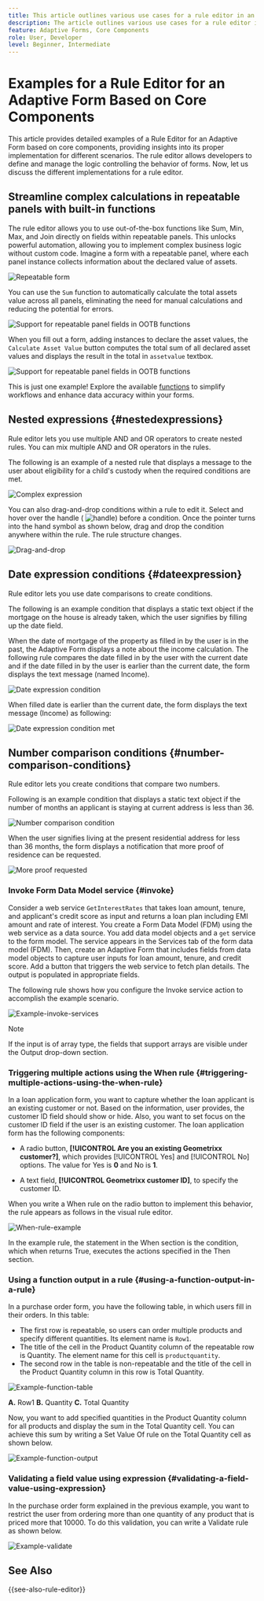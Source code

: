 ```yaml
---
title: This article outlines various use cases for a rule editor in an Adaptive Form based on core components.
description: The article outlines various use cases for a rule editor in an Adaptive Form based on core components.
feature: Adaptive Forms, Core Components
role: User, Developer
level: Beginner, Intermediate
---
```


# Examples for a Rule Editor for an Adaptive Form Based on Core Components

This article provides detailed examples of a Rule Editor for an Adaptive Form based on core components, providing insights into its proper implementation for different scenarios. The rule editor allows developers to define and manage the logic controlling the behavior of forms. 
Now, let us discuss the different implementations for a rule editor.

## Streamline complex calculations in repeatable panels with built-in functions

The rule editor allows you to use out-of-the-box functions like Sum, Min, Max, and Join directly on fields within repeatable panels. This unlocks powerful automation, allowing you to implement complex business logic without custom code.
Imagine a form with a repeatable panel, where each panel instance collects information about the declared value of assets. 

![Repeatable form](/help/forms/assets/ootb-function-support-repeatable-panel-form.png)

You can use the `Sum` function to automatically calculate the total assets value across all panels, eliminating the need for manual calculations and reducing the potential for errors. 

![Support for repeatable panel fields in OOTB functions](/help/forms/assets/ootb-function-support-repeatable-panel.png)

When you fill out a form, adding instances to declare the asset values, the `Calculate Asset Value` button computes the total sum of all declared asset values and displays the result in the total in `assetvalue` textbox.

![Support for repeatable panel fields in OOTB functions](/help/forms/assets/ootb-function-support-repeatable-panel-form-preview.png)

This is just one example! Explore the available [functions](#b-form-objects-and-functions-br) to simplify workflows and enhance data accuracy within your forms.

## Nested expressions {#nestedexpressions}

Rule editor lets you use multiple AND and OR operators to create nested rules. You can mix multiple AND and OR operators in the rules.

The following is an example of a nested rule that displays a message to the user about eligibility for a child's custody when the required conditions are met.

![Complex expression](assets/complexexpression.png)

You can also drag-and-drop conditions within a rule to edit it. Select and hover over the handle ( ![handle](assets/drag-handle.svg)) before a condition. Once the pointer turns into the hand symbol as shown below, drag and drop the condition anywhere within the rule. The rule structure changes.

![Drag-and-drop](assets/drag-and-drop.png)

## Date expression conditions {#dateexpression}

Rule editor lets you use date comparisons to create conditions.

The following is an example condition that displays a static text object if the mortgage on the house is already taken, which the user signifies by filling up the date field.

When the date of mortgage of the property as filled in by the user is in the past, the Adaptive Form displays a note about the income calculation. The following rule compares the date filled in by the user with the current date and if the date filled in by the user is earlier than the current date, the form displays the text message (named Income).

![Date expression condition](assets/dateexpressioncondition.png)

When filled date is earlier than the current date, the form displays the text message (Income) as following:

![Date expression condition met](assets/dateexpressionconditionmet.png)

## Number comparison conditions {#number-comparison-conditions}

Rule editor lets you create conditions that compare two numbers.

Following is an example condition that displays a static text object if the number of months an applicant is staying at current address is less than 36.

![Number comparison condition](assets/numbercomparisoncondition.png)

When the user signifies living at the present residential address for less than 36 months, the form displays a notification that more proof of residence can be requested.

![More proof requested](assets/additionalproofrequested.png)

<!-- ## Impact of rule editor on existing scripts {#impact-of-rule-editor-on-existing-scripts}

In [!DNL Experience Manager Forms] versions prior to [!DNL Experience Manager 6.1 Forms] feature pack 1, form authors and developers used to write expressions in the Scripts tab of the Edit component dialog to add dynamic behavior to Adaptive Forms. The Scripts tab is now replaced by the rule editor.

Any scripts or expressions that you must have written in the Scripts tab are available in the rule editor. While you cannot view or edit them in visual editor, if you are a part of the forms-power-users group you can edit scripts in code editor. -->

### Invoke Form Data Model service {#invoke}

Consider a web service `GetInterestRates` that takes loan amount, tenure, and applicant's credit score as input and returns a loan plan including EMI amount and rate of interest. You create a Form Data Model (FDM) using the web service as a data source. You add data model objects and a `get` service to the form model. The service appears in the Services tab of the form data model (FDM). Then, create an Adaptive Form that includes fields from data model objects to capture user inputs for loan amount, tenure, and credit score. Add a button that triggers the web service to fetch plan details. The output is populated in appropriate fields.

The following rule shows how you configure the Invoke service action to accomplish the example scenario.

![Example-invoke-services](assets/example-invoke-services.png)

>[!NOTE]
>
>If the input is of array type, the fields that support arrays are visible under the Output drop-down section.

### Triggering multiple actions using the When rule {#triggering-multiple-actions-using-the-when-rule}

In a loan application form, you want to capture whether the loan applicant is an existing customer or not. Based on the information, user provides, the customer ID field should show or hide. Also, you want to set focus on the customer ID field if the user is an existing customer. The loan application form has the following components:

* A radio button, **[!UICONTROL Are you an existing Geometrixx customer?]**, which provides [!UICONTROL Yes] and [!UICONTROL No] options. The value for Yes is **0** and No is **1**.

* A text field, **[!UICONTROL Geometrixx customer ID]**, to specify the customer ID.

When you write a When rule on the radio button to implement this behavior, the rule appears as follows in the visual rule editor.  

![When-rule-example](assets/when-rule-example.png)

In the example rule, the statement in the When section is the condition, which when returns True, executes the actions specified in the Then section.

<!-- The rule appears as follows in the code editor.

![when-rule-example-code](assets/when-rule-example-code.png) 

Rule in the code editor -->

### Using a function output in a rule {#using-a-function-output-in-a-rule}

In a purchase order form, you have the following table, in which users fill in their orders. In this table:

* The first row is repeatable, so users can order multiple products and specify different quantities. Its element name is `Row1`.
* The title of the cell in the Product Quantity column of the repeatable row is Quantity. The element name for this cell is `productquantity`.
* The second row in the table is non-repeatable and the title of the cell in the Product Quantity column in this row is Total Quantity.

![Example-function-table](assets/example-function-table.png)

**A.** Row1 **B.** Quantity **C.** Total Quantity

Now, you want to add specified quantities in the Product Quantity column for all products and display the sum in the Total Quantity cell. You can achieve this sum by writing a Set Value Of rule on the Total Quantity cell as shown below.

![Example-function-output](assets/example-function-output.png)

### Validating a field value using expression {#validating-a-field-value-using-expression}

In the purchase order form explained in the previous example, you want to restrict the user from ordering more than one quantity of any product that is priced more that 10000. To do this validation, you can write a Validate rule as shown below.

![Example-validate](assets/example-validate.png)

## See Also

{{see-also-rule-editor}}